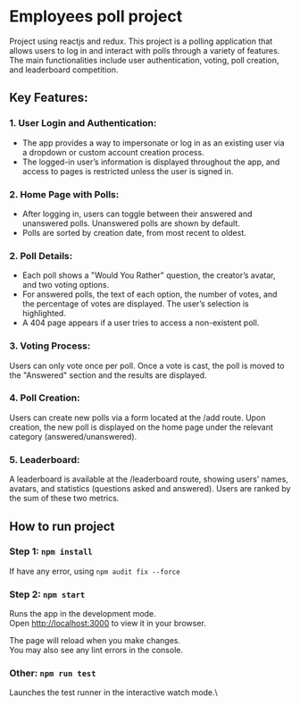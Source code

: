 # Employees poll project
Project using reactjs and redux.
This project is a polling application that allows users to log in and interact with polls through a variety of features. The main functionalities include user authentication, voting, poll creation, and leaderboard competition.

## Key Features:
### 1. User Login and Authentication:
+ The app provides a way to impersonate or log in as an existing user via a dropdown or custom account creation process.
+ The logged-in user’s information is displayed throughout the app, and access to pages is restricted unless the user is signed in.

### 2. Home Page with Polls:
+ After logging in, users can toggle between their answered and unanswered polls. Unanswered polls are shown by default.
+ Polls are sorted by creation date, from most recent to oldest.

### 2. Poll Details:
+ Each poll shows a "Would You Rather" question, the creator’s avatar, and two voting options.
+ For answered polls, the text of each option, the number of votes, and the percentage of votes are displayed. The user’s selection is highlighted.
+ A 404 page appears if a user tries to access a non-existent poll.

### 3. Voting Process:
Users can only vote once per poll. Once a vote is cast, the poll is moved to the "Answered" section and the results are displayed.

### 4. Poll Creation:
Users can create new polls via a form located at the /add route. Upon creation, the new poll is displayed on the home page under the relevant category (answered/unanswered).

### 5. Leaderboard:
A leaderboard is available at the /leaderboard route, showing users' names, avatars, and statistics (questions asked and answered). Users are ranked by the sum of these two metrics.

## How to run project
### Step 1: `npm install`
If have any error, using `npm audit fix --force`

### Step 2: `npm start`

Runs the app in the development mode.\
Open [http://localhost:3000](http://localhost:3000) to view it in your browser.

The page will reload when you make changes.\
You may also see any lint errors in the console.

### Other: `npm run test`

Launches the test runner in the interactive watch mode.\
